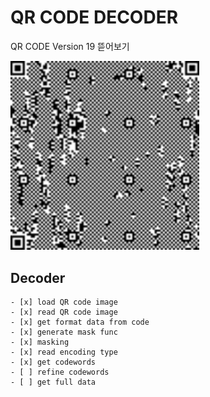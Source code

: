 # QR CODE DECODER

QR CODE Version 19 뜯어보기


<img src="o2o_qrcode.png" width="60%"  ></img>

## Decoder
    - [x] load QR code image
    - [x] read QR code image
    - [x] get format data from code
    - [x] generate mask func
    - [x] masking
    - [x] read encoding type
    - [x] get codewords
    - [ ] refine codewords
    - [ ] get full data
    
